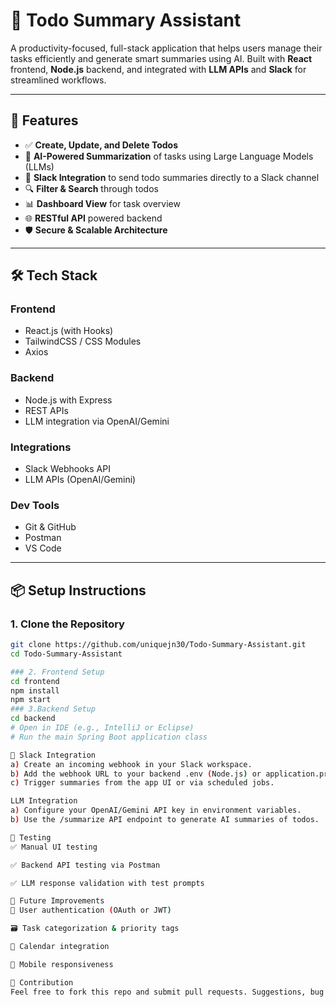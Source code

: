 # 📝 Todo Summary Assistant

A productivity-focused, full-stack application that helps users manage their tasks efficiently and generate smart summaries using AI. Built with **React** frontend, **Node.js** backend, and integrated with **LLM APIs** and **Slack** for streamlined workflows.

---

## 🚀 Features

- ✅ **Create, Update, and Delete Todos**
- 🧠 **AI-Powered Summarization** of tasks using Large Language Models (LLMs)
- 🧩 **Slack Integration** to send todo summaries directly to a Slack channel
- 🔍 **Filter & Search** through todos
- 📊 **Dashboard View** for task overview
- 🌐 **RESTful API** powered backend
- 🛡️ **Secure & Scalable Architecture**

---

## 🛠️ Tech Stack

### Frontend
- React.js (with Hooks)
- TailwindCSS / CSS Modules
- Axios

### Backend
- Node.js with Express
- REST APIs
- LLM integration via OpenAI/Gemini

### Integrations
- Slack Webhooks API
- LLM APIs (OpenAI/Gemini)

### Dev Tools
- Git & GitHub
- Postman
- VS Code

---

## 📦 Setup Instructions

### 1. Clone the Repository

```bash
git clone https://github.com/uniquejn30/Todo-Summary-Assistant.git
cd Todo-Summary-Assistant

### 2. Frontend Setup
cd frontend
npm install
npm start
### 3.Backend Setup
cd backend
# Open in IDE (e.g., IntelliJ or Eclipse)
# Run the main Spring Boot application class

📡 Slack Integration
a) Create an incoming webhook in your Slack workspace.
b) Add the webhook URL to your backend .env (Node.js) or application.properties (Spring Boot).
c) Trigger summaries from the app UI or via scheduled jobs.

LLM Integration
a) Configure your OpenAI/Gemini API key in environment variables.
b) Use the /summarize API endpoint to generate AI summaries of todos.

🧪 Testing
✅ Manual UI testing

✅ Backend API testing via Postman

✅ LLM response validation with test prompts

📌 Future Improvements
🔐 User authentication (OAuth or JWT)

🗃️ Task categorization & priority tags

📆 Calendar integration

📱 Mobile responsiveness

🙌 Contribution
Feel free to fork this repo and submit pull requests. Suggestions, bug reports, and improvements are welcome!

